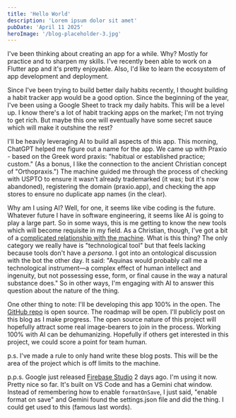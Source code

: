 ```yaml
---
title: 'Hello World'
description: 'Lorem ipsum dolor sit amet'
pubDate: 'April 11 2025'
heroImage: '/blog-placeholder-3.jpg'
---
```


I've been thinking about creating an app for a while. Why? Mostly for practice and to sharpen my skills. I've recently been able to work on a Flutter app and it's pretty enjoyable. Also, I'd like to learn the ecosystem of app development and deployment.

Since I've been trying to build better daily habits recently, I thought building a habit tracker app would be a good option. Since the beginning of the year, I've been using a Google Sheet to track my daily habits. This will be a level up. I know there's a lot of habit tracking apps on the market; I'm not trying to get rich. But maybe this one will eventually have some secret sauce which will make it outshine the rest?

I'll be heavily leveraging AI to build all aspects of this app. This morning, ChatGPT helped me figure out a name for the app. We came up with Praxio - based on the Greek word praxis: "habitual or established practice; custom." (As a bonus, I like the connection to the ancient Christian concept of "Orthopraxis.") The machine guided me through the process of checking with USPTO to ensure it wasn't already trademarked (it was; but it's now abandoned), registering the domain (praxio.app), and checking the app stores to ensure no duplicate app names (in the clear).

Why am I using AI? Well, for one, it seems like vibe coding is the future. Whatever future I have in software engineering, it seems like AI is going to play a large part. So in some ways, this is me getting to know the new tools which will become requisite in my field. As a Christian, though, I've got a bit of a [complicated relationship with the machine](https://www.thefp.com/p/paul-kingsnorth-christianity-faith). What is this thing? The only category we really have is "technological tool" but that feels lacking because tools don't have a _persona_. I got into an ontological discussion with the bot the other day. It said: "Aquinas would probably call me a technological instrument—a complex effect of human intellect and ingenuity, but not possessing esse, form, or final cause in the way a natural substance does." So in other ways, I'm engaging with AI to answer this question about the nature of the thing.

One other thing to note: I'll be developing this app 100% in the open. The [GitHub repo](https://github.com/ghoti143/praxio) is open source. The roadmap will be open. I'll publicly post on this blog as I make progress. The open source nature of this project will hopefully attract some real image-bearers to join in the process. Working 100% with AI can be dehumanizing. Hopefully if others get interested in this project, we could score a point for team human.

p.s. I've made a rule to only hand write these blog posts. This will be the area of the project which is off limits to the machine.

p.p.s. Google just released [Firebase Studio](https://firebase.blog/posts/2025/04/introducing-firebase-studio/) 2 days ago. I'm using it now. Pretty nice so far. It's built on VS Code and has a Gemini chat window. Instead of remembering how to enable `formatOnSave`, I just said, "enable format on save" and Gemini found the settings.json file and did the thing. I could get used to this (famous last words).
